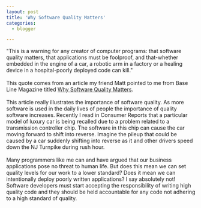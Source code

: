 ```yaml
---
layout: post
title: 'Why Software Quality Matters'
categories:
  - blogger

---
```


"This is a warning for any creator of computer programs: that software quality matters, that applications must be foolproof, and that-whether embedded in the engine of a car, a robotic arm in a factory or a healing device in a hospital-poorly deployed code can kill."
<br />
<br />This quote comes from an article my friend Matt pointed to me from Base Line Magazine titled <a href="http://www.baselinemag.com/article2/0,1397,1543564,00.asp">Why Software Quality Matters</a>.
<br />
<br />This article really illustrates the importance of software quality.  As more software is used in the daily lives of people the importance of quality software increases.  Recently I read in Consumer Reports that a particular model of luxury car is being recalled due to a problem related to a transmission controller chip.  The software in this chip can cause the car moving forward to shift into reverse.  Imagine the pileup that could be caused by a car suddenly shifting into reverse as it and other drivers speed down the NJ Turnpike during rush hour.
<br />
<br />Many programmers like me can and have argued that our business applications pose no threat to human life.  But does this mean we can set quality levels for our work to a lower standard?  Does it mean we can intentionally deploy poorly written applications?  I say absolutely not!  Software developers must start accepting the responsibility of writing high quality code and they should be held accountable for any code not adhering to a high standard of quality.
